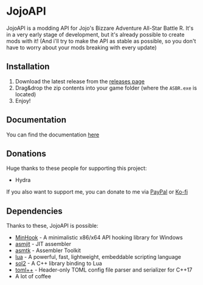 
# JojoAPI

JojoAPI is a modding API for Jojo's Bizzare Adventure All-Star Battle R. It's in a very early stage of development, but it's already possible to create mods with it! (And i'll try to make the API as stable as possible, so you don't have to worry about your mods breaking with every update)

## Installation

1. Download the latest release from the [releases page](https://github.com/Kapilarny/JAPI/releases)
2. Drag&drop the zip contents into your game folder (where the `ASBR.exe` is located)
3. Enjoy!

## Documentation

You can find the documentation [here](https://kapilarny.me/JAPI-Docs/)

## Donations

Huge thanks to these people for supporting this project:

- Hydra

If you also want to support me, you can donate to me via [PayPal](https://paypal.me/kapilarny) or [Ko-fi](https://ko-fi.com/kapilarny)

## Dependencies

Thanks to these, JojoAPI is possible:

- [MinHook](https://github.com/TsudaKageyu/minhook) - A minimalistic x86/x64 API hooking library for Windows
- [asmjit](https://github.com/asmjit/asmjit) - JIT assembler
- [asmtk](https://github.com/asmjit/asmtk) - Assembler Toolkit
- [lua](https://lua.org) - A powerful, fast, lightweight, embeddable scripting language
- [sol2](https://github.com/ThePhD/sol2) - A C++ library binding to Lua
- [toml++](https://github.com/marzer/tomlplusplus) - Header-only TOML config file parser and serializer for C++17
- A lot of coffee
